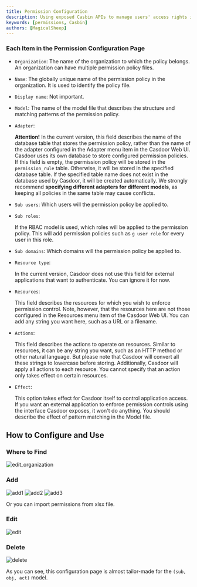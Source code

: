 ```yaml
---
title: Permission Configuration
description: Using exposed Casbin APIs to manage users' access rights in an organization
keywords: [permissions, Casbin]
authors: [MagicalSheep]
---
```

### Each Item in the Permission Configuration Page

- `Organization`: The name of the organization to which the policy belongs. An organization can have multiple permission policy files.
- `Name`: The globally unique name of the permission policy in the organization. It is used to identify the policy file.
- `Display name`: Not important.
- `Model`: The name of the model file that describes the structure and matching patterns of the permission policy.
- `Adapter`:
  
   **Attention!** In the current version, this field describes the name of the database table that stores the permission policy, rather than the name of the adapter configured in the Adapter menu item in the Casdoor Web UI. Casdoor uses its own database to store configured permission policies. If this field is empty, the permission policy will be stored in the `permission_rule` table. Otherwise, it will be stored in the specified database table. If the specified table name does not exist in the database used by Casdoor, it will be created automatically. We strongly recommend **specifying different adapters for different models**, as keeping all policies in the same table may cause conflicts.
- `Sub users`: Which users will the permission policy be applied to.
- `Sub roles`:

  If the RBAC model is used, which roles will be applied to the permission policy. This will add permission policies such as `g user role` for every user in this role.
- `Sub domains`: Which domains will the permission policy be applied to.
- `Resource type`:

   In the current version, Casdoor does not use this field for external applications that want to authenticate. You can ignore it for now.
- `Resources`:

  This field describes the resources for which you wish to enforce permission control. Note, however, that the resources here are not those configured in the Resources menu item of the Casdoor Web UI. You can add any string you want here, such as a URL or a filename.
- `Actions`:

   This field describes the actions to operate on resources. Similar to resources, it can be any string you want, such as an HTTP method or other natural language. But please note that Casdoor will convert all these strings to lowercase before storing. Additionally, Casdoor will apply all actions to each resource. You cannot specify that an action only takes effect on certain resources.
- `Effect`:

  This option takes effect for Casdoor itself to control application access. If you want an external application to enforce permission controls using the interface Casdoor exposes, it won't do anything. You should describe the effect of pattern matching in the Model file.

## How to Configure and Use

### Where to Find
 
   ![edit_organization](/img/permission/permission-configuration/editorganization.gif)
  
### Add
  
   ![add1](/img/permission/permission-configuration/add1.png)
   ![add2](/img/permission/permission-configuration/add2.png)
   ![add3](/img/permission/permission-configuration/add3.png)

   Or you can import permissions from xlsx file.

### Edit
  
   ![edit](/img/permission/permission-configuration/edit.gif)

### Delete 
  
   ![delete](/img/permission/permission-configuration/delete.gif)

As you can see, this configuration page is almost tailor-made for the `(sub, obj, act)` model.
